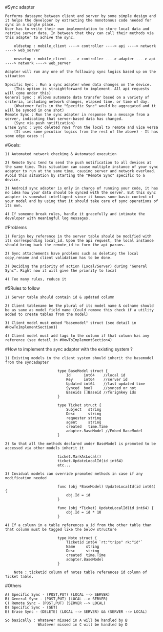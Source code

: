 
#Sync adapter

    Performs datasync between client and server by some simple design and it helps the developer by extracting the monotonous code needed for sync in a single place.
    User has to write their own implementation to store local data and retrive server data. In between that they can call their methods via this adapter to achive the sync.

        oldsetup : mobile_client ----> controller ----> api ----> network ----> web_server

        newsetup : mobile_client ----> controller ----> adapter ----> api ----> network ----> web_server

    Adapter will run any one of the following sync logics based up on the situation  

    Specific Sync : Run a sync adapter when data changes on the device.
        (This option is straightforward to implement. All api requests will come under this)
    General Sync : Allows automate data transfer based on a variety of criteria, including network changes, elapsed time, or time of day.
        (Whatever fails in the "Specific Sync" would be aggregated and it will be synced in one shot)
    Remote Sync : Run the sync adapter in response to a message from a server, indicating that server-based data has changed.
        (Sync via push notification)
    Erase Sync : Sync deleted rows from the local to remote and vice versa 
        (It uses some peculiar logics from the rest of the above) - It has some edge cases :(
    
#Goals:
    
    1) Automated network checking & Automated execution

    2) Remote Sync tend to send the push notification to all devices at the same time. This situation can cause multiple instance of your sync adapter to run at the same time, causing server and network overload. Avoid this situation by starting the "Remote Sync" specific to a device.
        
    3) Android sync adapter is only in charge of running your code, it has no idea how your data should be synced with the server. But this sync adapter is somewhat intelligent since it knows some basic context of your model and by using that it should take care of sync operations of its own.

    4) If someone break rules, handle it gracefully and intimate the developer with meaningful log messages.
    
                
#Problems

    1) Forign key reference in the server table should be modified with its corresponding local_id. Upon the api request, the local instance should bring back the remote_id to form the api params.
        
    2) Sync attachements have problems such as deleting the local copy,rename and client validation has to be done. 

    3) Deciding the priority of action (Local/Server) during "General Sync". Right now it will give the priority to local

    4) Too many rules, reduce it


#5Rules to follow

    1) Server table should contain id & updated column

    2) Client tablename be the plural of its model name & colname should be as same as model field name (Could remove this check if a utility added to create tables from the model)

    3) Client model must embed "basemodel" struct (see detail in #HowToImplementSection1)

    4) Client model must add tags to the column if that column has any reference (see detail in #HowToImplementSection4)

                    
#How to implement the sync adapter with the existing system ?
 
    1) Existing models in the client system should inherit the basemodel from the syncadapter
 
                            type BaseModel struct {
                            	Id      int64    //local id
                            	Key     int64    //server id
                            	Updated int64    //last updated time
                            	Synced  bool     //synced or not
                            	Baseids []Baseid //forignkey ids
                            }
                            
                            type Ticket struct {
                            	Subject   string
                            	Desc      string
                            	requester string
                            	agent     string
                            	created   time.Time
                            	adapter.BaseModel //Embed BaseModel
                            }
                            
    2) So that all the methods declared under BaseModel is promoted to be accessed via other models inherit it
 
                            ticket.MarkAsLocal()
                            ticket.UpdateLocalId(id int64)
                            etc...
                            
    3) Invidual models can override promoted methods in case if any modification needed
                            
                            func (obj *BaseModel) UpdateLocalId(id int64) {
                            	obj.Id = id
                            }
                            
                            func (obj *Ticket) UpdateLocalId(id int64) {
                            	obj.Id = id * 10
                            }

    4) If a column in a table references a id from the other table than that column must be tagged like the below structure 
    
                            type Note struct {
                                Ticketid int64 `rt:"trips" rk:"id"`
                                Name     string
                                Desc     string
                                created  time.Time
                                adapter.BaseModel
                            }
                            
        Note : ticketid column of notes table references id column of Ticket table. 
    


#Others

    A) Specific Sync - (POST,PUT) (LOCAL --> SERVER)
    B) General Sync - (POST,PUT) (LOCAL --> SERVER)
    C) Remote Sync - (POST,PUT) (SERVER --> LOCAL)
    D) Specific Sync - (GET) 
    E) Erase Sync - (DELETE) (LOCAL --> SERVER) && (SERVER --> LOCAL)

    So basically : Whatever missed in A will be handled by B
                   Whatever missed in C will be handled by D

